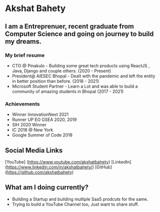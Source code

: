 # Akshat Bahety
## I am a Entreprenuer, recent graduate from Computer Science and going on journey to build my dreams.

### My brief resume
- CTO @ Pinakulo - Building some great tech products using ReactJS , Java, Django and couple others.  (2020 - Present)
- President@ AIESEC Bhopal - Dealt with the pandemic and left the entity in better position than before. (2018 - 2021)
- Microsoft Student Partner - Learn a Lot and was able to build a community of amazing students in Bhopal (2017 - 2021)

### Achievements
- Winner InnovationNext 2021
- Runner UP EO GSEA 2020, 2019
- SIH 2020 Winner
- IC 2018 @ New York
- Google Summer of Code 2018

## Social Media Links
[YouTube] (https://www.youtube.com/akshatbahety)
[LinkedIn] (https://www.linkedin.com/in/akshatbahety/)
[GitHub] (https://github.com/akshatbahety)


## What am I doing currently?
- Building a Startup and building mutliple SaaS prodcuts for the same.
- Trying to build a YouTube Channel too, Just want to share stuff.
